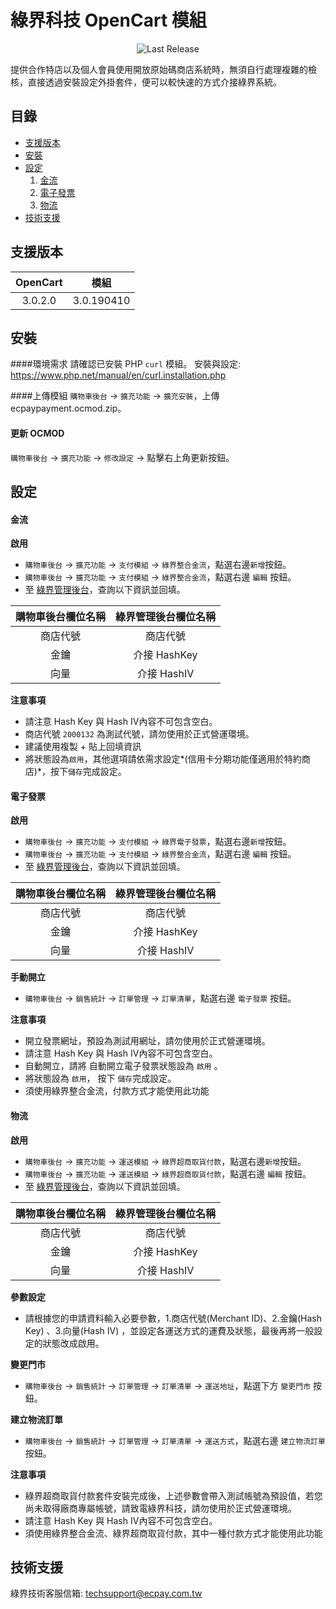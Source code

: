 綠界科技 OpenCart 模組
===============
<p align="center">
<img src="https://img.shields.io/github/release/ECPay/OpenCart3.0.svg" alt="Last Release">
</p>

提供合作特店以及個人會員使用開放原始碼商店系統時，無須自行處理複雜的檢核，直接透過安裝設定外掛套件，便可以較快速的方式介接綠界系統。


目錄
-----------------
* [支援版本](#支援版本)
* [安裝](#安裝)
* [設定](#設定)
	1. [金流](#金流)
	2. [電子發票](#電子發票)
	3. [物流](#物流)
* [技術支援](#技術支援)



支援版本
-----------------
| OpenCart  | 模組 |
| :---------: | :----------: |
|  3.0.2.0 | 3.0.190410 |
 

安裝
-----------------
####環境需求
請確認已安裝 PHP `curl` 模組。
安裝與設定: https://www.php.net/manual/en/curl.installation.php

####上傳模組
`購物車後台` -> `擴充功能` -> `擴充安裝`，上傳 ecpaypayment.ocmod.zip。

#### 更新 OCMOD
`購物車後台` -> `擴充功能` -> `修改設定` -> 點擊右上角更新按鈕。

設定
-----------------

#### 金流

**啟用**
- `購物車後台` -> `擴充功能` -> `支付模組` -> `綠界整合金流`，點選右邊`新增`按鈕。
- `購物車後台` -> `擴充功能` -> `支付模組` -> `綠界整合金流`，點選右邊 `編輯` 按鈕。
- 至 [綠界管理後台](https://vendor.ecpay.com.tw/)，查詢以下資訊並回填。

|  購物車後台欄位名稱 | 綠界管理後台欄位名稱  |
| :------------: | :------------: |
|  商店代號 | 商店代號 |
|  金鑰 |  介接 HashKey |
|  向量 |  介接 HashIV |

**注意事項**
- 請注意 Hash Key 與 Hash IV內容不可包含空白。
- 商店代號 `2000132` 為測試代號，請勿使用於正式營運環境。
- 建議使用複製 + 貼上回填資訊
- 將狀態設為`啟用`，其他選項請依需求設定*(信用卡分期功能僅適用於特約商店)*，按下`儲存`完成設定。

#### 電子發票
**啟用**
- `購物車後台` -> `擴充功能` -> `支付模組` -> `綠界電子發票`，點選右邊`新增`按鈕。
- `購物車後台` -> `擴充功能` -> `支付模組` -> `綠界整合金流`，點選右邊 `編輯` 按鈕。
- 至 [綠界管理後台](https://vendor.ecpay.com.tw/)，查詢以下資訊並回填。

|  購物車後台欄位名稱 | 綠界管理後台欄位名稱  |
| :------------: | :------------: |
|  商店代號 | 商店代號 |
|  金鑰 |  介接 HashKey |
|  向量 |  介接 HashIV |

**手動開立**
- `購物車後台` -> `銷售統計` -> `訂單管理` -> `訂單清單`，點選右邊 `電子發票` 按鈕。

**注意事項**
- 開立發票網址，預設為測試用網址，請勿使用於正式營運環境。
- 請注意 Hash Key 與 Hash IV內容不可包含空白。
- 自動開立，請將 自動開立電子發票狀態設為 `啟用` 。
- 將狀態設為 `啟用`， 按下 `儲存`完成設定。
- 須使用綠界整合金流，付款方式才能使用此功能

#### 物流
**啟用**
- `購物車後台` -> `擴充功能` -> `運送模組` -> `綠界超商取貨付款`，點選右邊`新增`按鈕。
- `購物車後台` -> `擴充功能` -> `運送模組` -> `綠界超商取貨付款`，點選右邊 `編輯` 按鈕。
- 至 [綠界管理後台](https://vendor.ecpay.com.tw/)，查詢以下資訊並回填。

|  購物車後台欄位名稱 | 綠界管理後台欄位名稱  |
| :------------: | :------------: |
|  商店代號 | 商店代號 |
|  金鑰 |  介接 HashKey |
|  向量 |  介接 HashIV |

**參數設定**
- 請根據您的申請資料輸入必要參數，1.商店代號(Merchant ID)、2.金鑰(Hash Key) 、3.向量(Hash IV) ，並設定各運送方式的運費及狀態，最後再將一般設定的狀態改成啟用。

**變更門市**
- `購物車後台` -> `銷售統計` -> `訂單管理` -> `訂單清單` -> `運送地址`，點選下方 `變更門市` 按鈕。

**建立物流訂單**
- `購物車後台` -> `銷售統計` -> `訂單管理` -> `訂單清單` -> `運送方式`，點選右邊 `建立物流訂單` 按鈕。

**注意事項**
- 綠界超商取貨付款套件安裝完成後，上述參數會帶入測試帳號為預設值，若您尚未取得廠商專屬帳號，請致電綠界科技，請勿使用於正式營運環境。
- 請注意 Hash Key 與 Hash IV內容不可包含空白。
- 須使用綠界整合金流、綠界超商取貨付款，其中一種付款方式才能使用此功能

技術支援
-----------------
綠界技術客服信箱: techsupport@ecpay.com.tw
